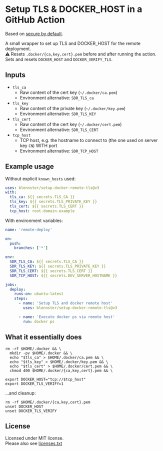 # Setup TLS & DOCKER_HOST in a GitHub Action

Based on [secure by default](https://docs.docker.com/engine/security/protect-access/#secure-by-default).

A small wrapper to set up TLS and DOCKER_HOST for the remote deployment.<br/>
⚠️ Resets `.docker/{ca,key,cert}.pem` before and after running the action. Sets and resets `DOCKER_HOST` and `DOCKER_VERIFY_TLS`.

## Inputs

- `tls_ca`
  - Raw content of the cert key (`~/.docker/ca.pem`)
  - Environment alternative: `SDR_TLS_ca`
- `tls_key`
  - Raw content of the private key (`~/.docker/key.pem`)
  - Environment alternative: `SDR_TLS_KEY`
- `tls_cert`
  - Raw content of the cert key (`~/.docker/cert.pem`)
  - Environment alternative: `SDR_TLS_CERT`
- `tcp_host`
  - TCP host, e.g. the hostname to connect to (the one used on server key `CN`) WITH port
  - Environment alternative: `SDR_TCP_HOST`

## Example usage

Without explicit `known_hosts` used:

```yaml
uses: blennster/setup-docker-remote-tls@v3
with:
  tls_ca: ${{ secrets.TLS_CA }}
  tls_key: ${{ secrets.TLS_PRIVATE_KEY }}
  tls_cert: ${{ secrets.TLS_CERT }}
  tcp_host: root.domain.example
```

With environment variables:

```yaml
name: 'remote-deploy'

on:
  push:
    branches: ['*']

env:
  SDR_TLS_CA: ${{ secrets.TLS_CA }}
  SDR_TLS_KEY: ${{ secrets.TLS_PRIVATE_KEY }}
  SDR_TLS_CERT: ${{ secrets.TLS_CERT }}
  SDR_TCP_HOST: ${{ secrets.DEV_SERVER_HOSTNAME }}

jobs:
  deploy:
    runs-on: ubuntu-latest
    steps:
      - name: 'Setup TLS and docker remote host'
        uses: blennster/setup-docker-remote-tls@v3

      - name: 'Execute docker ps via remote host'
        run: docker ps
```

## What it essentially does

```shell
rm -rf $HOME/.docker && \
  mkdir -pv $HOME/.docker && \
  echo "$tls_ca" > $HOME/.docker/ca.pem && \
  echo "$tls_key" > $HOME/.docker/key.pem && \
  echo "$tls_cert" > $HOME/.docker/cert.pem && \
  chmod 400 $HOME/.docker/{ca,key,cert}.pem && \

export DOCKER_HOST="tcp://$tcp_host"
export DOCKER_TLS_VERIFY=1
```

...and cleanup:

```shell
rm -rf $HOME/.docker/{ca,key,cert}.pem
unset DOCKER_HOST
unset DOCKER_TLS_VERIFY
```

## License

Licensed under MIT license.<br/>
Please also see [licenses.txt](lib_main/licenses.txt)
